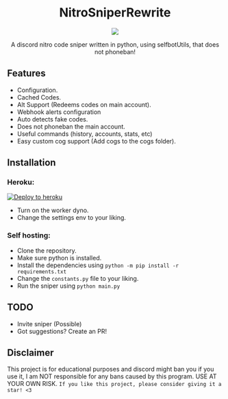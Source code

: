 <h1 align="center">NitroSniperRewrite</h1>

<p align="center">
  <a href="#"><img src="https://img.shields.io/codefactor/grade/github/adam757521/NitroSniperRewrite?style=flat-square" /></a>
</p>

<p align="center">
   A discord nitro code sniper written in python, using selfbotUtils, that does not phoneban!
</p>

Features
-------------

- Configuration.
- Cached Codes.
- Alt Support (Redeems codes on main account).
- Webhook alerts configuration
- Auto detects fake codes.
- Does not phoneban the main account.
- Useful commands (history, accounts, stats, etc)
- Easy custom cog support (Add cogs to the cogs folder).

Installation
-------------
### Heroku: ###

  [![Deploy to heroku](https://www.herokucdn.com/deploy/button.svg)](https://heroku.com/deploy?template=https://github.com/adam757521/NitroSniperRewrite/tree/master)
  
  - Turn on the worker dyno.
  - Change the settings env to your liking.

### Self hosting: ###
  - Clone the repository.
  - Make sure python is installed.
  - Install the dependencies using `python -m pip install -r requirements.txt` 
  - Change the `constants.py` file to your liking.
  - Run the sniper using `python main.py`

TODO
-------------
- Invite sniper (Possible)
- Got suggestions? Create an PR!

Disclaimer
-------------
This project is for educational purposes and discord might ban you if you use it, I am NOT responsible for any bans caused by this program. USE AT YOUR OWN RISK.
`If you like this project, please consider giving it a star! <3`
